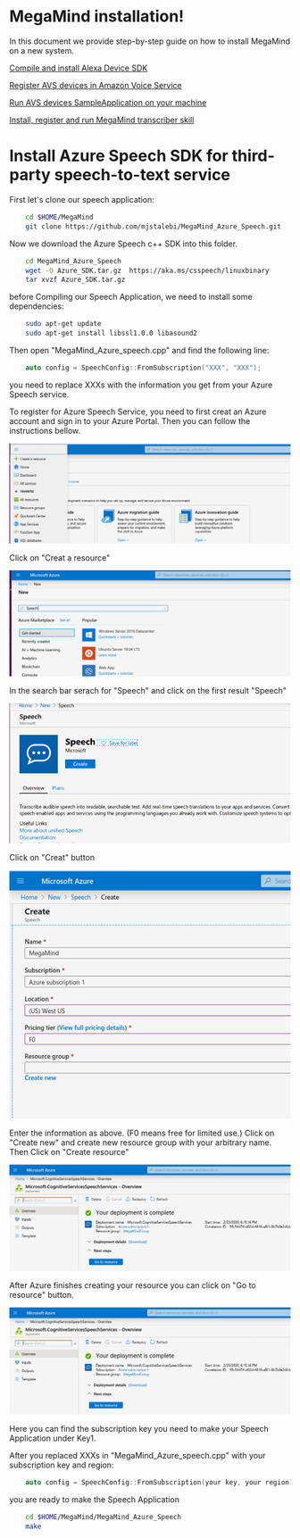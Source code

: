 ﻿# MegaMind installation!

In this document we provide step-by-step guide on how to install MegaMind on a new system. 

[Compile and install Alexa Device SDK](./Compile_SDKs.md)

[Register AVS devices in Amazon Voice Service](./AVS_account.md)

[Run AVS devices SampleApplication on your machine](./Run_SDK.md)

[Install, register and run MegaMind transcriber skill](./Third_party.md)





#  Install Azure Speech SDK for third-party speech-to-text service

First let's clone our speech application:
```bash
	cd $HOME/MegaMind
	git clone https://github.com/mjstalebi/MegaMind_Azure_Speech.git
```
Now we download the Azure Speech c++ SDK into this folder. 
```bash
	cd MegaMind_Azure_Speech
	wget -O Azure_SDK.tar.gz  https://aka.ms/csspeech/linuxbinary
	tar xvzf Azure_SDK.tar.gz	
```
before Compiling our Speech Application, we need to install some dependencies:
```bash
	sudo apt-get update
	sudo apt-get install libssl1.0.0 libasound2
```
Then open "MegaMind_Azure_speech.cpp" and find the following line:
```c++
	auto config = SpeechConfig::FromSubscription("XXX", "XXX");

```
you need to replace XXXs with the information you get from your Azure Speech service.

To register for Azure Speech Service, you need to first creat an Azure account and sign in to your Azure Portal. Then you can follow the instructions bellow.

![enter image description here](./Pics/Azure1.png)

Click on "Creat a resource"


![enter image description here](./Pics/Azure2.png)

In the search bar serach for "Speech" and click on the first result "Speech"


![enter image description here](./Pics/Azure3.png)

Click on "Creat" button


![enter image description here](./Pics/Azure4.png)

Enter the information as above. (F0 means free for limited use.)
Click on "Create new" and create new resource group with your arbitrary name. Then Click on "Create resource"


![enter image description here](./Pics/Azure5.png)

After Azure finishes creating your resource you can click on "Go to resource" button.


![enter image description here](./Pics/Azure5.png)

Here you can find the subscription key you need to make your Speech Application under Key1.


After you replaced XXXs in "MegaMind_Azure_speech.cpp" with your subscription key and region:
```c++
	auto config = SpeechConfig::FromSubscription(your key, your region);

```
you are ready to make the Speech Application
```bash
	cd $HOME/MegaMind/MegaMind_Azure_Speech
	make
```


